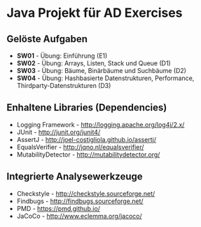 # Java Projekt für AD Exercises

## Gelöste Aufgaben
* **SW01** - Übung: Einführung (E1)
* **SW02** - Übung: Arrays, Listen, Stack und Queue (D1)
* **SW03** - Übung: Bäume, Binärbäume und Suchbäume (D2)
* **SW04** - Übung: Hashbasierte Datenstrukturen, Performance, Thirdparty-Datenstrukturen (D3)

## Enhaltene Libraries (Dependencies)
* Logging Framework - http://logging.apache.org/log4j/2.x/
* JUnit - http://junit.org/junit4/
* AssertJ - http://joel-costigliola.github.io/assertj/
* EqualsVerifier - http://jqno.nl/equalsverifier/
* MutabilityDetector - http://mutabilitydetector.org/

## Integrierte Analysewerkzeuge
* Checkstyle - http://checkstyle.sourceforge.net/
* Findbugs - http://findbugs.sourceforge.net/
* PMD - https://pmd.github.io/
* JaCoCo - http://www.eclemma.org/jacoco/